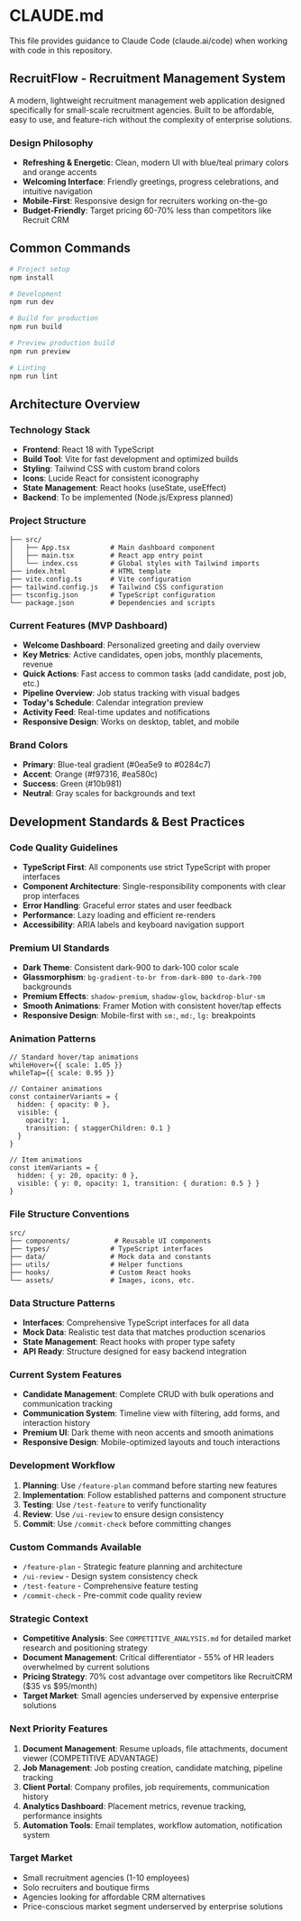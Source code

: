 # CLAUDE.md

This file provides guidance to Claude Code (claude.ai/code) when working with code in this repository.

## RecruitFlow - Recruitment Management System

A modern, lightweight recruitment management web application designed specifically for small-scale recruitment agencies. Built to be affordable, easy to use, and feature-rich without the complexity of enterprise solutions.

### Design Philosophy
- **Refreshing & Energetic**: Clean, modern UI with blue/teal primary colors and orange accents
- **Welcoming Interface**: Friendly greetings, progress celebrations, and intuitive navigation
- **Mobile-First**: Responsive design for recruiters working on-the-go
- **Budget-Friendly**: Target pricing 60-70% less than competitors like Recruit CRM

## Common Commands

```bash
# Project setup
npm install

# Development
npm run dev

# Build for production
npm run build

# Preview production build
npm run preview

# Linting
npm run lint
```

## Architecture Overview

### Technology Stack
- **Frontend**: React 18 with TypeScript
- **Build Tool**: Vite for fast development and optimized builds
- **Styling**: Tailwind CSS with custom brand colors
- **Icons**: Lucide React for consistent iconography
- **State Management**: React hooks (useState, useEffect)
- **Backend**: To be implemented (Node.js/Express planned)

### Project Structure
```
├── src/
│   ├── App.tsx          # Main dashboard component
│   ├── main.tsx         # React app entry point
│   └── index.css        # Global styles with Tailwind imports
├── index.html           # HTML template
├── vite.config.ts       # Vite configuration
├── tailwind.config.js   # Tailwind CSS configuration
├── tsconfig.json        # TypeScript configuration
└── package.json         # Dependencies and scripts
```

### Current Features (MVP Dashboard)
- **Welcome Dashboard**: Personalized greeting and daily overview
- **Key Metrics**: Active candidates, open jobs, monthly placements, revenue
- **Quick Actions**: Fast access to common tasks (add candidate, post job, etc.)
- **Pipeline Overview**: Job status tracking with visual badges
- **Today's Schedule**: Calendar integration preview
- **Activity Feed**: Real-time updates and notifications
- **Responsive Design**: Works on desktop, tablet, and mobile

### Brand Colors
- **Primary**: Blue-teal gradient (#0ea5e9 to #0284c7)
- **Accent**: Orange (#f97316, #ea580c)
- **Success**: Green (#10b981)
- **Neutral**: Gray scales for backgrounds and text

## Development Standards & Best Practices

### Code Quality Guidelines
- **TypeScript First**: All components use strict TypeScript with proper interfaces
- **Component Architecture**: Single-responsibility components with clear prop interfaces
- **Error Handling**: Graceful error states and user feedback
- **Performance**: Lazy loading and efficient re-renders
- **Accessibility**: ARIA labels and keyboard navigation support

### Premium UI Standards
- **Dark Theme**: Consistent dark-900 to dark-100 color scale
- **Glassmorphism**: `bg-gradient-to-br from-dark-800 to-dark-700` backgrounds
- **Premium Effects**: `shadow-premium`, `shadow-glow`, `backdrop-blur-sm`
- **Smooth Animations**: Framer Motion with consistent hover/tap effects
- **Responsive Design**: Mobile-first with `sm:`, `md:`, `lg:` breakpoints

### Animation Patterns
```tsx
// Standard hover/tap animations
whileHover={{ scale: 1.05 }}
whileTap={{ scale: 0.95 }}

// Container animations
const containerVariants = {
  hidden: { opacity: 0 },
  visible: {
    opacity: 1,
    transition: { staggerChildren: 0.1 }
  }
}

// Item animations  
const itemVariants = {
  hidden: { y: 20, opacity: 0 },
  visible: { y: 0, opacity: 1, transition: { duration: 0.5 } }
}
```

### File Structure Conventions
```
src/
├── components/           # Reusable UI components
├── types/               # TypeScript interfaces
├── data/                # Mock data and constants
├── utils/               # Helper functions
├── hooks/               # Custom React hooks
└── assets/              # Images, icons, etc.
```

### Data Structure Patterns
- **Interfaces**: Comprehensive TypeScript interfaces for all data
- **Mock Data**: Realistic test data that matches production scenarios
- **State Management**: React hooks with proper type safety
- **API Ready**: Structure designed for easy backend integration

### Current System Features
- **Candidate Management**: Complete CRUD with bulk operations and communication tracking
- **Communication System**: Timeline view with filtering, add forms, and interaction history
- **Premium UI**: Dark theme with neon accents and smooth animations
- **Responsive Design**: Mobile-optimized layouts and touch interactions

### Development Workflow
1. **Planning**: Use `/feature-plan` command before starting new features
2. **Implementation**: Follow established patterns and component structure
3. **Testing**: Use `/test-feature` to verify functionality
4. **Review**: Use `/ui-review` to ensure design consistency
5. **Commit**: Use `/commit-check` before committing changes

### Custom Commands Available
- `/feature-plan` - Strategic feature planning and architecture
- `/ui-review` - Design system consistency check
- `/test-feature` - Comprehensive feature testing
- `/commit-check` - Pre-commit code quality review

### Strategic Context
- **Competitive Analysis**: See `COMPETITIVE_ANALYSIS.md` for detailed market research and positioning strategy
- **Document Management**: Critical differentiator - 55% of HR leaders overwhelmed by current solutions
- **Pricing Strategy**: 70% cost advantage over competitors like RecruitCRM ($35 vs $95/month)
- **Target Market**: Small agencies underserved by expensive enterprise solutions

### Next Priority Features
1. **Document Management**: Resume uploads, file attachments, document viewer (COMPETITIVE ADVANTAGE)
2. **Job Management**: Job posting creation, candidate matching, pipeline tracking
3. **Client Portal**: Company profiles, job requirements, communication history
4. **Analytics Dashboard**: Placement metrics, revenue tracking, performance insights
5. **Automation Tools**: Email templates, workflow automation, notification system

### Target Market
- Small recruitment agencies (1-10 employees)
- Solo recruiters and boutique firms
- Agencies looking for affordable CRM alternatives
- Price-conscious market segment underserved by enterprise solutions